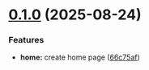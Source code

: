 # [0.1.0](https://github.com/navura-labs/navura-frontend/compare/v0.0.0...v0.1.0) (2025-08-24)


### Features

* **home:** create home page ([66c75af](https://github.com/navura-labs/navura-frontend/commit/66c75afe737d2e01c2c602b479b18725d0373164))
